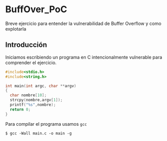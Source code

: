 # BuffOver_PoC
Breve ejercicio para entender la vulnerabilidad de Buffer Overflow y como explotarla

## Introducción
Iniciamos escribiendo un programa en C intencionalmente vulnerable para comprender el ejercicio.

```C
#include<stdio.h>
#include<string.h>

int main(int argc, char **argv)
{
  char nombre[10];
  strcpy(nombre,argv[1]);
  printf("%s",nombre);
  return 0;
}
```
Para compilar el programa usamos `gcc` 

```console
$ gcc -Wall main.c -o main -g
```


